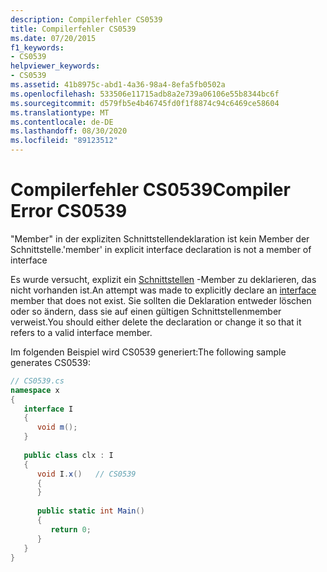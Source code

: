 ```yaml
---
description: Compilerfehler CS0539
title: Compilerfehler CS0539
ms.date: 07/20/2015
f1_keywords:
- CS0539
helpviewer_keywords:
- CS0539
ms.assetid: 41b8975c-abd1-4a36-98a4-8efa5fb0502a
ms.openlocfilehash: 533506e11715adb8a2e739a06106e55b8344bc6f
ms.sourcegitcommit: d579fb5e4b46745fd0f1f8874c94c6469ce58604
ms.translationtype: MT
ms.contentlocale: de-DE
ms.lasthandoff: 08/30/2020
ms.locfileid: "89123512"
---
```

# <a name="compiler-error-cs0539"></a><span data-ttu-id="178a1-103">Compilerfehler CS0539</span><span class="sxs-lookup"><span data-stu-id="178a1-103">Compiler Error CS0539</span></span>
<span data-ttu-id="178a1-104">"Member" in der expliziten Schnittstellendeklaration ist kein Member der Schnittstelle.</span><span class="sxs-lookup"><span data-stu-id="178a1-104">'member' in explicit interface declaration is not a member of interface</span></span>  
  
 <span data-ttu-id="178a1-105">Es wurde versucht, explizit ein [Schnittstellen](../language-reference/keywords/interface.md) -Member zu deklarieren, das nicht vorhanden ist.</span><span class="sxs-lookup"><span data-stu-id="178a1-105">An attempt was made to explicitly declare an [interface](../language-reference/keywords/interface.md) member that does not exist.</span></span> <span data-ttu-id="178a1-106">Sie sollten die Deklaration entweder löschen oder so ändern, dass sie auf einen gültigen Schnittstellenmember verweist.</span><span class="sxs-lookup"><span data-stu-id="178a1-106">You should either delete the declaration or change it so that it refers to a valid interface member.</span></span>  
  
 <span data-ttu-id="178a1-107">Im folgenden Beispiel wird CS0539 generiert:</span><span class="sxs-lookup"><span data-stu-id="178a1-107">The following sample generates CS0539:</span></span>  
  
```csharp  
// CS0539.cs  
namespace x  
{  
   interface I  
   {  
      void m();  
   }  
  
   public class clx : I  
   {  
      void I.x()   // CS0539  
      {  
      }  
  
      public static int Main()  
      {  
         return 0;  
      }  
   }  
}  
```
